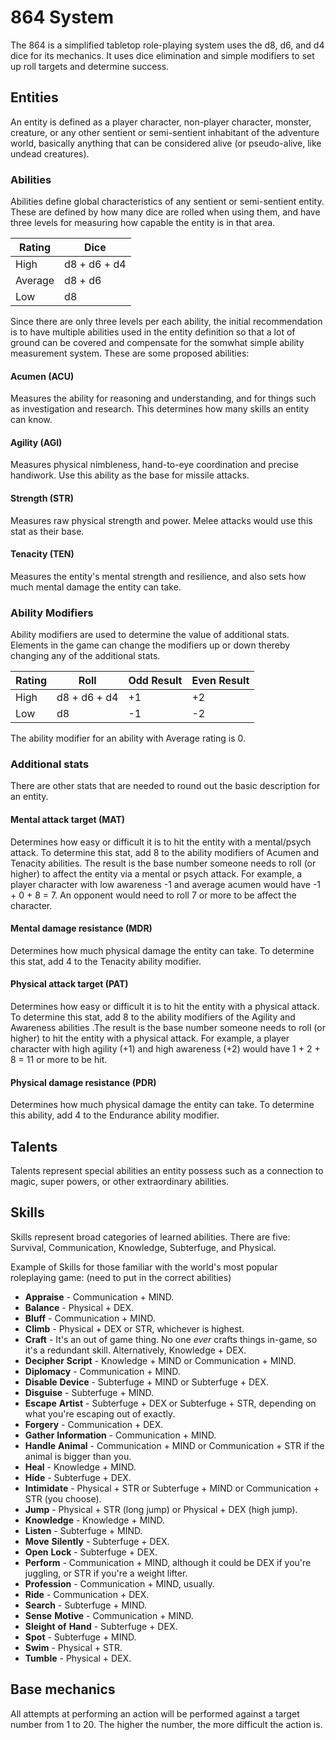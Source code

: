 # 864 System
The 864 is a simplified tabletop role-playing system uses the d8, d6, and d4 dice for its mechanics. It uses dice elimination and simple modifiers to set up roll targets and determine success.

## Entities
An entity is defined as a player character, non-player character, monster, creature, or any other sentient or semi-sentient inhabitant of the adventure world, basically anything that can be considered alive (or pseudo-alive, like undead creatures).

### Abilities
Abilities define global characteristics of any sentient or semi-sentient entity. These are defined by how many dice are rolled when using them, and have three levels for measuring how capable the entity is in that area.

| Rating  | Dice         |
|---------|--------------|
| High    | d8 + d6 + d4 |
| Average | d8 + d6      |
| Low     | d8           |

Since there are only three levels per each ability, the initial recommendation is to have multiple abilities used in the entity definition so that a lot of ground can be covered and compensate for the somwhat simple ability measurement system. These are some proposed abilities:

#### Acumen (ACU)
Measures the ability for reasoning and understanding, and for things such as investigation and research. This determines how many skills an entity can know.

#### Agility (AGI)
Measures physical nimbleness, hand-to-eye coordination and precise handiwork. Use this ability as the base for missile attacks.

#### Strength (STR)
Measures raw physical strength and power. Melee attacks would use this stat as their base.

#### Tenacity (TEN)

Measures the entity's mental strength and resilience, and also sets how much mental damage the entity can take.

### Ability Modifiers

Ability modifiers are used to determine the value of additional stats. Elements in the game can change the modifiers up or down thereby changing any of the additional stats. 

| Rating | Roll         | Odd Result | Even Result |
| ------ | ------------ | ---------- | ----------- |
| High   | d8 + d6 + d4 | +1         | +2          |
| Low    | d8           | -1         | -2          |

The ability modifier for an ability with Average rating is 0.

### Additional stats

There are other stats that are needed to round out the basic description for an entity.

#### Mental attack target (MAT)
Determines how easy or difficult it is to hit the entity with a mental/psych attack. To determine this stat, add 8 to the ability modifiers of Acumen and Tenacity abilities. The result is the base number someone needs to roll (or higher) to affect the entity via a mental or psych attack. For example, a player character with low awareness -1 and average acumen would have -1 + 0 + 8 = 7. An opponent would need to roll 7 or more to be affect the character.

#### Mental damage resistance (MDR)
Determines how much physical damage the entity can take. To determine this stat, add 4 to the Tenacity ability modifier.

#### Physical attack target (PAT)
Determines how easy or difficult it is to hit the entity with a physical attack. To determine this stat, add 8 to the ability modifiers of the Agility and Awareness abilities .The result is the base number someone needs to roll (or higher) to hit the entity with a physical attack. For example, a player character with high agility (+1) and high awareness (+2) would have 1 + 2 + 8 = 11 or more to be hit.

#### Physical damage resistance (PDR)
Determines how much physical damage the entity can take. To determine this ability, add 4 to the Endurance ability modifier.

## Talents

Talents represent special abilities an entity possess such as a connection to magic, super powers, or other extraordinary abilities.

## Skills

Skills represent broad categories of learned abilities. There are five: Survival, Communication, Knowledge, Subterfuge, and Physical.

Example of Skills for those familiar with the world's most popular roleplaying game: (need to put in the correct abilities)

- **Appraise** - Communication + MIND.
- **Balance** - Physical + DEX.
- **Bluff** - Communication + MIND.
- **Climb** - Physical + DEX or STR, whichever is highest.
- **Craft** - It's an out of game thing. No one *ever* crafts things in-game, so it's a redundant skill. Alternatively, Knowledge + DEX.
- **Decipher** **Script** - Knowledge + MIND or Communication + MIND.
- **Diplomacy** - Communication + MIND.
- **Disable** **Device** - Subterfuge + MIND or Subterfuge + DEX.
- **Disguise** - Subterfuge + MIND.
- **Escape** **Artist** - Subterfuge + DEX or Subterfuge + STR, depending on what you're escaping out of exactly.
- **Forgery** - Communication + DEX.
- **Gather** **Information** - Communication + MIND.
- **Handle** **Animal** - Communication + MIND or Communication + STR if the animal is bigger than you.
- **Heal** - Knowledge + MIND.
- **Hide** - Subterfuge + DEX.
- **Intimidate** - Physical + STR or Subterfuge + MIND or Communication + STR (you choose).
- **Jump** - Physical + STR (long jump) or Physical + DEX (high jump).
- **Knowledge** - Knowledge + MIND.
- **Listen** - Subterfuge + MIND.
- **Move** **Silently** - Subterfuge + DEX.
- **Open** **Lock** - Subterfuge + DEX.
- **Perform** - Communication + MIND, although it could be DEX if you're juggling, or STR if you're a weight lifter.
- **Profession** - Communication + MIND, usually.
- **Ride** - Communication + DEX.
- **Search** - Subterfuge + MIND.
- **Sense** **Motive** - Communication + MIND.
- **Sleight** **of** **Hand** - Subterfuge + DEX.
- **Spot** - Subterfuge + MIND.
- **Swim** - Physical + STR.
- **Tumble** - Physical + DEX.

## Base mechanics

All attempts at performing an action will be performed against a target number from 1 to 20. The higher the number, the more difficult the action is.
